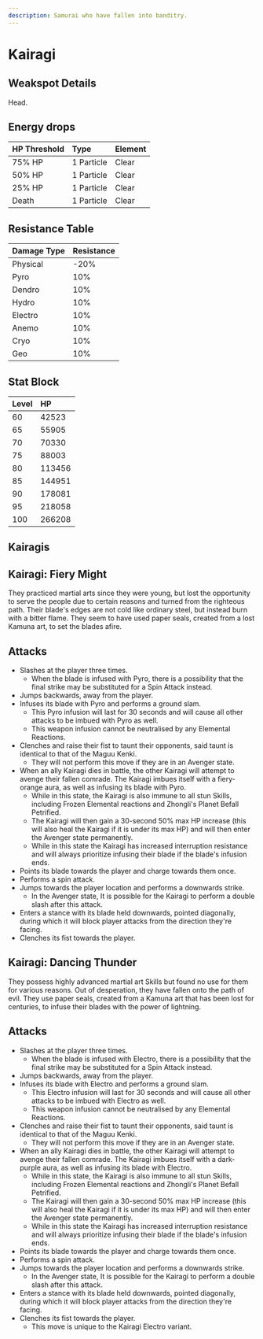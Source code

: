 ```yaml
---
description: Samurai who have fallen into banditry.
---
```


# Kairagi

## Weakspot Details

Head.

## Energy drops

| HP Threshold | Type       | Element |
| :----------- | :--------- | :------ |
| 75% HP       | 1 Particle | Clear  |
| 50% HP       | 1 Particle | Clear  |
| 25% HP       | 1 Particle | Clear  |
| Death        | 1 Particle | Clear  |

## Resistance Table

| Damage Type | Resistance |
| :---------- | :--------- |
| Physical    | -20%       |
| Pyro        | 10%        |
| Dendro      | 10%        |
| Hydro       | 10%        |
| Electro     | 10%        |
| Anemo       | 10%        |
| Cryo        | 10%        |
| Geo         | 10%        |

## Stat Block

| Level | HP     |
| :---- | :----- |
| 60    | 42523  |
| 65    | 55905  |
| 70    | 70330  |
| 75    | 88003  |
| 80    | 113456 |
| 85    | 144951 |
| 90    | 178081 |
| 95    | 218058 |
| 100   | 266208 |

## Kairagis

<Tabs queryString="variant">
<TabItem value="pyro" label="Pyro">

## Kairagi: Fiery Might

They practiced martial arts since they were young, but lost the opportunity to serve the people due to certain reasons and turned from the righteous path. Their blade's edges are not cold like ordinary steel, but instead burn with a bitter flame. They seem to have used paper seals, created from a lost Kamuna art, to set the blades afire.

## Attacks

* Slashes at the player three times.
  * When the blade is infused with Pyro, there is a possibility that the final strike may be substituted for a Spin Attack instead.
* Jumps backwards, away from the player.
* Infuses its blade with Pyro and performs a ground slam.
  * This Pyro infusion will last for 30 seconds and will cause all other attacks to be imbued with Pyro as well.
  * This weapon infusion cannot be neutralised by any Elemental Reactions.
* Clenches and raise their fist to taunt their opponents, said taunt is identical to that of the Maguu Kenki.
  * They will not perform this move if they are in an Avenger state.
* When an ally Kairagi dies in battle, the other Kairagi will attempt to avenge their fallen comrade. The Kairagi imbues itself with a fiery-orange aura, as well as infusing its blade with Pyro.
  * While in this state, the Kairagi is also immune to all stun Skills, including Frozen Elemental reactions and Zhongli's Planet Befall Petrified.
  * The Kairagi will then gain a 30-second 50% max HP increase (this will also heal the Kairagi if it is under its max HP) and will then enter the Avenger state permanently.
  * While in this state the Kairagi has increased interruption resistance and will always prioritize infusing their blade if the blade's infusion ends.
* Points its blade towards the player and charge towards them once.
* Performs a spin attack.
* Jumps towards the player location and performs a downwards strike.
  * In the Avenger state, It is possible for the Kairagi to perform a double slash after this attack.
* Enters a stance with its blade held downwards, pointed diagonally, during which it will block player attacks from the direction they're facing.
* Clenches its fist towards the player.

</TabItem>

<TabItem value="electro" label="Electro">

## Kairagi: Dancing Thunder

They possess highly advanced martial art Skills but found no use for them for various reasons. Out of desperation, they have fallen onto the path of evil. They use paper seals, created from a Kamuna art that has been lost for centuries, to infuse their blades with the power of lightning.

## Attacks

* Slashes at the player three times.
  * When the blade is infused with Electro, there is a possibility that the final strike may be substituted for a Spin Attack instead.
* Jumps backwards, away from the player.
* Infuses its blade with Electro and performs a ground slam.
  * This Electro infusion will last for 30 seconds and will cause all other attacks to be imbued with Electro as well.
  * This weapon infusion cannot be neutralised by any Elemental Reactions.
* Clenches and raise their fist to taunt their opponents, said taunt is identical to that of the Maguu Kenki.
  * They will not perform this move if they are in an Avenger state.
* When an ally Kairagi dies in battle, the other Kairagi will attempt to avenge their fallen comrade. The Kairagi imbues itself with a dark-purple aura, as well as infusing its blade with Electro.
  * While in this state, the Kairagi is also immune to all stun Skills, including Frozen Elemental reactions and Zhongli's Planet Befall Petrified.
  * The Kairagi will then gain a 30-second 50% max HP increase (this will also heal the Kairagi if it is under its max HP) and will then enter the Avenger state permanently.
  * While in this state the Kairagi has increased interruption resistance and will always prioritize infusing their blade if the blade's infusion ends.
* Points its blade towards the player and charge towards them once.
* Performs a spin attack.
* Jumps towards the player location and performs a downwards strike.
  * In the Avenger state, It is possible for the Kairagi to perform a double slash after this attack.
* Enters a stance with its blade held downwards, pointed diagonally, during which it will block player attacks from the direction they're facing.
* Clenches its fist towards the player.
  * This move is unique to the Kairagi Electro variant.

</TabItem>
</Tabs>
